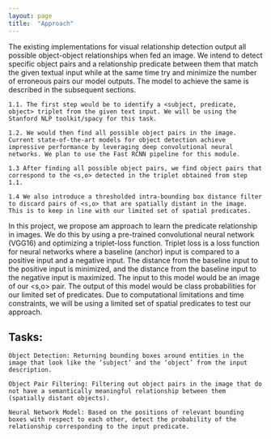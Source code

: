 ```yaml
---
layout: page
title:  "Approach"
---
```


The existing implementations for visual relationship detection output all possible object-object relationships when fed an image. We intend to detect specific object pairs and a relationship predicate between them that match the given textual input while at the same time try and minimize the number of erroneous pairs our model outputs. The model to achieve the same is described in the subsequent sections. 

	1.1. The first step would be to identify a <subject, predicate, object> triplet from the given text input. We will be using the Stanford NLP toolkit/spacy for this task.
	
	1.2. We would then find all possible object pairs in the image. Current state-of-the-art models for object detection achieve impressive performance by leveraging deep convolutional neural networks. We plan to use the Fast RCNN pipeline for this module. 
	
	1.3 After finding all possible object pairs, we find object pairs that correspond to the <s,o> detected in the triplet obtained from step 1.1. 
	
	1.4 We also introduce a thresholded intra-bounding box distance filter to discard pairs of <s,o> that are spatially distant in the image. This is to keep in line with our limited set of spatial predicates.

In this project, we propose am approach to learn the predicate relationship in images. We do this by using a pre-trained convolutional neural network (VGG16) and optimizing a triplet-loss function. Triplet loss is a loss function for neural networks where a baseline (anchor) input is compared to a positive input and a negative input. The distance from the baseline input to the positive input is minimized, and the distance from the baseline input to the negative input is maximized. The input to this model would be an image of our <s,o> pair. The output of this model would be class probabilities for our limited set of predicates. Due to computational limitations and time constraints, we will be using a limited set of spatial predicates to test our approach.

## Tasks:

	Object Detection: Returning bounding boxes around entities in the image that look like the ‘subject’ and the ‘object’ from the input description.
	
	Object Pair Filtering: Filtering out object pairs in the image that do not have a semantically meaningful relationship between them (spatially distant objects).
	
	Neural Network Model: Based on the positions of relevant bounding boxes with respect to each other, detect the probability of the relationship corresponding to the input predicate.